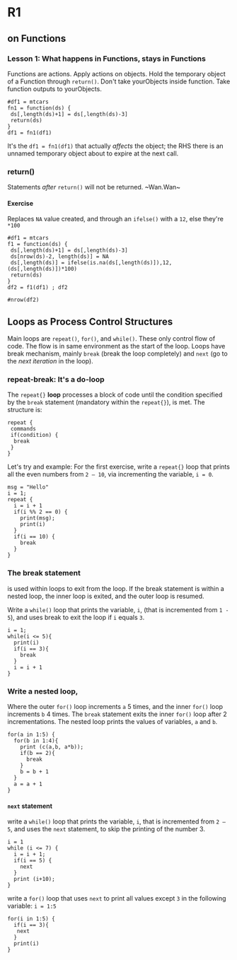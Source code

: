 # R1

## on Functions

### Lesson 1: What happens in Functions, stays in Functions
Functions are actions. Apply actions on objects. Hold the temporary object of a Function through `return()`. Don't take yourObjects inside function. Take function outputs to yourObjects.

```{r}
#df1 = mtcars 
fn1 = function(ds) {
 ds[,length(ds)+1] = ds[,length(ds)-3]
 return(ds)
}
df1 = fn1(df1)
```

It's the `df1 = fn1(df1)` that actually *affects* the object; the RHS there is an unnamed temporary object about to expire at the next call.

### return()
Statements *after* `return()` will not be returned. ~Wan.Wan~

#### Exercise 
Replaces `NA` value created, and through an `ifelse()` with a `12`, else they're `*100` 
```{r}
#df1 = mtcars
f1 = function(ds) {
 ds[,length(ds)+1] = ds[,length(ds)-3]
 ds[nrow(ds)-2, length(ds)] = NA
 ds[,length(ds)] = ifelse(is.na(ds[,length(ds)]),12, (ds[,length(ds)])*100)
 return(ds)
}
df2 = f1(df1) ; df2

#nrow(df2)
```

## Loops as Process Control Structures

Main loops are `repeat()`, `for()`, and `while()`. These only control flow of code. The flow is in same environment as the start of the loop.
Loops have break mechanism, mainly `break` (break the loop completely) and `next` (go to the *next iteration* in the loop).

### repeat-break: It's a do-loop
The `repeat{}` **loop** processes a block of code until the condition specified by the `break` statement (mandatory within the `repeat{}`), is met. The structure  is:

```{r}
repeat {
 commands
 if(condition) {
  break
 }
}
```

Let's try and example: For the first exercise, write a `repeat{}` loop that prints all the even numbers from `2 – 10`, via incrementing the variable, `i = 0`.

```{r}
msg = "Hello"
i = 1;
repeat {
  i = i + 1
  if(i %% 2 == 0) {
    print(msg);
    print(i)
  }
  if(i == 10) {
    break
  }
}
```

### The break statement 
is used within loops to exit from the loop. If the break statement is within a nested loop, the inner loop is exited, and the outer loop is resumed.

Write a `while()` loop that prints the variable, `i`, (that is incremented from `1 - 5`), and uses break to exit the loop if `i` equals `3`.
```{r}
i = 1;
while(i <= 5){
  print(i)
  if(i == 3){
    break
  }
  i = i + 1
}

```

### Write a nested loop, 
Where the outer `for()` loop increments `a` 5 times, and the inner `for()` loop increments `b` 4 times. The `break` statement exits the inner `for()` loop after 2 incrementations. The nested loop prints the values of variables, `a` and `b`.
```{r}
for(a in 1:5) {
  for(b in 1:4){
    print (c(a,b, a*b));
    if(b == 2){
      break
    }
    b = b + 1  
  }
  a = a + 1  
}
```
#### `next` statement
write a `while()` loop that prints the variable, `i`, that is incremented from `2 – 5`, and uses the `next` statement, to skip the printing of the number 3.
```{r}
i = 1
while (i <= 7) {
  i = i + 1;
  if(i == 5) {
    next
  }    
  print (i+10);
}
```
write a `for()` loop that uses `next` to print all values except `3` in the following variable: `i = 1:5`
```{r}
for(i in 1:5) {
  if(i == 3){
   next
  }
  print(i) 
}
```
